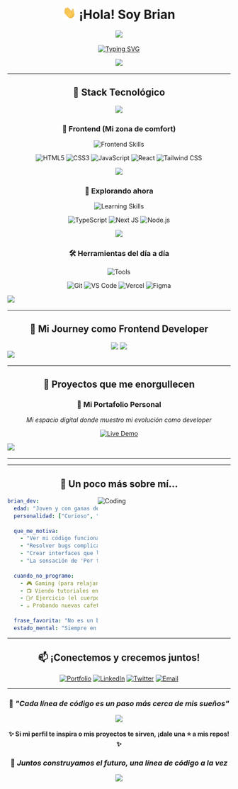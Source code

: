 <div align="center">

# <img src="https://raw.githubusercontent.com/ABSphreak/ABSphreak/master/gifs/Hi.gif" width="30px"> ¡Hola! Soy Brian

<img src="https://user-images.githubusercontent.com/73097560/115834477-dbab4500-a447-11eb-908a-139a6edaec5c.gif">

[![Typing SVG](https://readme-typing-svg.herokuapp.com?font=Fira+Code&size=28&duration=3000&pause=1000&color=8B5CF6&center=true&vCenter=true&multiline=true&width=600&height=80&lines=Frontend+Developer+%F0%9F%92%9C;Creando+experiencias+digitales;Siempre+aprendiendo+algo+nuevo)](https://git.io/typing-svg)

<img src="https://capsule-render.vercel.app/api?type=waving&color=gradient&customColorList=12&height=100&section=footer"/>

</div>

---

<div align="center">

## 🚀 Stack Tecnológico

<img src="https://user-images.githubusercontent.com/73097560/115834477-dbab4500-a447-11eb-908a-139a6edaec5c.gif">

### 💫 Frontend (Mi zona de comfort)

<p align="center">
  <img src="https://skillicons.dev/icons?i=html,css,js,react,tailwind" alt="Frontend Skills" />
</p>

![HTML5](https://img.shields.io/badge/HTML5-E34F26?style=for-the-badge&logo=html5&logoColor=white)
![CSS3](https://img.shields.io/badge/CSS3-1572B6?style=for-the-badge&logo=css3&logoColor=white)
![JavaScript](https://img.shields.io/badge/JavaScript-F7DF1E?style=for-the-badge&logo=javascript&logoColor=black)
![React](https://img.shields.io/badge/React-61DAFB?style=for-the-badge&logo=react&logoColor=black)
![Tailwind CSS](https://img.shields.io/badge/Tailwind_CSS-38B2AC?style=for-the-badge&logo=tailwind-css&logoColor=white)

<img src="https://capsule-render.vercel.app/api?type=rect&color=gradient&customColorList=5&height=2&section=header"/>

### 🔮 Explorando ahora

<p align="center">
  <img src="https://skillicons.dev/icons?i=ts,nextjs,nodejs" alt="Learning Skills" />
</p>

![TypeScript](https://img.shields.io/badge/TypeScript-007ACC?style=for-the-badge&logo=typescript&logoColor=white)
![Next JS](https://img.shields.io/badge/Next-black?style=for-the-badge&logo=next.js&logoColor=white)
![Node.js](https://img.shields.io/badge/Node.js-43853D?style=for-the-badge&logo=node.js&logoColor=white)

<img src="https://capsule-render.vercel.app/api?type=rect&color=gradient&customColorList=8&height=2&section=header"/>

### 🛠️ Herramientas del día a día

<p align="center">
  <img src="https://skillicons.dev/icons?i=git,vscode,vercel,figma" alt="Tools" />
</p>

![Git](https://img.shields.io/badge/GIT-E44C30?style=for-the-badge&logo=git&logoColor=white)
![VS Code](https://img.shields.io/badge/Visual_Studio_Code-0078D4?style=for-the-badge&logo=visual%20studio%20code&logoColor=white)
![Vercel](https://img.shields.io/badge/Vercel-000000?style=for-the-badge&logo=vercel&logoColor=white)
![Figma](https://img.shields.io/badge/Figma-F24E1E?style=for-the-badge&logo=figma&logoColor=white)

</div>

<img src="https://capsule-render.vercel.app/api?type=waving&color=gradient&customColorList=24&height=100&section=footer"/>

---

<div align="center">

## 🌟 Mi Journey como Frontend Developer

<img src="https://readme-typing-svg.herokuapp.com?font=Fira+Code&size=22&duration=2000&pause=500&color=8B5CF6&center=true&vCenter=true&multiline=true&repeat=true&width=800&height=120&lines=💪+Dominando:+HTML5+%7C+CSS3+%7C+JavaScript;🔥+Aprendiendo:+React+%7C+TypeScript+%7C+Tailwind;🚀+Próximo+nivel:+Next.js+%7C+Node.js+%7C+Fullstack;✨+Estado:+En+construcción+pero+con+mucha+pasión"/>

<img src="https://user-images.githubusercontent.com/73097560/115834477-dbab4500-a447-11eb-908a-139a6edaec5c.gif">

</div>

<img src="https://capsule-render.vercel.app/api?type=waving&color=gradient&customColorList=12&height=80&section=footer"/>

---

<div align="center">

## 🎯 Proyectos que me enorgullecen


### 🌟 Mi Portafolio Personal

*Mi espacio digital donde muestro mi evolución como developer*

[![Live Demo](https://img.shields.io/badge/🌐_Demo_Live-FF6B6B?style=for-the-badge&logoColor=white)](https://mi-portafolio-two-lake.vercel.app/)


</div>

<img src="https://capsule-render.vercel.app/api?type=waving&color=gradient&customColorList=18&height=80&section=footer"/>

---


---

<div align="center">

## 💭 Un poco más sobre mí...

</div>

<img align="right" alt="Coding" width="300" src="https://cdn.dribbble.com/users/1162077/screenshots/3848914/programmer.gif">

```yaml
brian_dev:
  edad: "Joven y con ganas de aprender"
  personalidad: ["Curioso", "Perseverante", "Creativo"]
  
  que_me_motiva:
    - "Ver mi código funcionando perfectamente"
    - "Resolver bugs complicados (después de mucho café)"
    - "Crear interfaces que la gente realmente use"
    - "La sensación de 'Por fin funciona!' 🎉"
  
  cuando_no_programo:
    - 🎮 Gaming (para relajar la mente)
    - 📺 Viendo tutoriales en YouTube
    - 🏃‍♂️ Ejercicio (el cuerpo también necesita mantenimiento)
    - ☕ Probando nuevas cafeterías
  
  frase_favorita: "No es un bug, es una feature no documentada"
  estado_mental: "Siempre en modo aprendizaje 🧠"
```

<div align="center">


</div>



---

<div align="center">

## 📫 ¡Conectemos y crecemos juntos!


[![Portfolio](https://img.shields.io/badge/🌐_Portfolio-8B5CF6?style=for-the-badge&logoColor=white)](https://mi-portafolio-h34tfzg79-brians-projects-3a29f8e0.vercel.app/)
[![LinkedIn](https://img.shields.io/badge/LinkedIn-0077B5?style=for-the-badge&logo=linkedin&logoColor=white)](https://linkedin.com/in/tu-perfil)
[![Twitter](https://img.shields.io/badge/Twitter-1DA1F2?style=for-the-badge&logo=twitter&logoColor=white)](https://twitter.com/tu-usuario)
[![Email](https://img.shields.io/badge/Gmail-D14836?style=for-the-badge&logo=gmail&logoColor=white)](mailto:tu-email@gmail.com)





</div>



---

<div align="center">



### 💫 *"Cada línea de código es un paso más cerca de mis sueños"*

<img src="https://user-images.githubusercontent.com/73097560/115834477-dbab4500-a447-11eb-908a-139a6edaec5c.gif">

**✨ Si mi perfil te inspira o mis proyectos te sirven, ¡dale una ⭐ a mis repos! ✨**

### 🚀 *Juntos construyamos el futuro, una línea de código a la vez*

<img src="https://capsule-render.vercel.app/api?type=waving&color=gradient&customColorList=12&height=100&section=footer"/>

</div>


